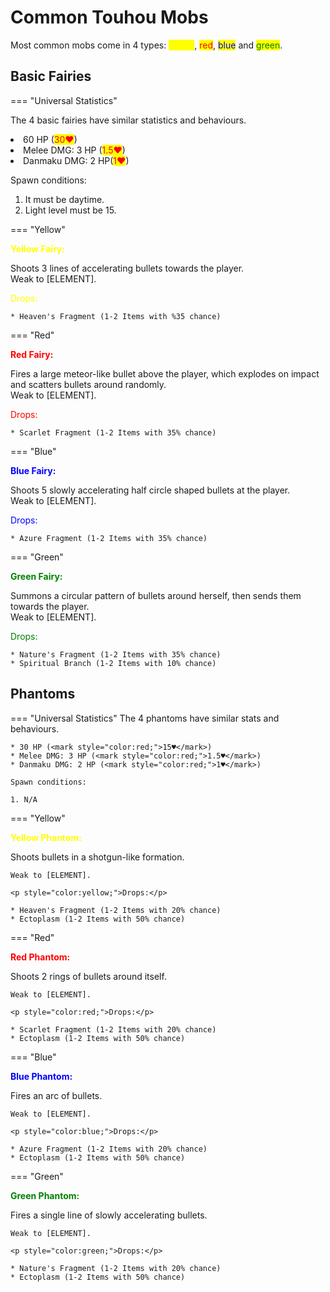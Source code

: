 <!--
Tabs are broken! Reminder to fix them!
-->

# Common Touhou Mobs

Most common mobs come in 4 types: <mark style="color:yellow;">yellow</mark>, <mark style="color:red;">red</mark>, <mark style="color:blue;">blue</mark> and <mark style="color:green;">green</mark>.

## Basic Fairies

<!-- Tabs containing info on fairies -->
=== "Universal Statistics"
    <!-- AS SEEN IN HTML -->
    <p>The 4 basic fairies have similar statistics and behaviours.
        <li>60 HP (<mark style="color:red;">30♥</mark>)</li>
        <li>Melee DMG: 3 HP (<mark style="color:red;">1.5♥</mark>)</li>
        <li>Danmaku DMG: 2 HP(<mark style="color:red;">1♥</mark>)</li>
    <p>Spawn conditions:
    <ol>
        <li>It must be daytime.</li>
        <li>Light level must be 15.</li>
    </ol></p>

=== "Yellow"
    <!--AS SEEN IN (MOSTLY) MARKDOWN -->
    <p style="color:yellow;">**Yellow Fairy:**</p>
    Shoots 3 lines of accelerating bullets towards the player.  
    Weak to [ELEMENT].
    <p style="color:yellow;">Drops:</p>

    * Heaven's Fragment (1-2 Items with %35 chance)

=== "Red"
    <p style="color:red;">**Red Fairy:**</p>
    Fires a large meteor-like bullet above the player, which explodes on impact and scatters bullets around randomly.  
    Weak to [ELEMENT].
    <p style="color:red;">Drops:</p>
    
    * Scarlet Fragment (1-2 Items with 35% chance)

=== "Blue"
    <p style="color:blue;">**Blue Fairy:**</p>
    Shoots 5 slowly accelerating half circle shaped bullets at the player.  
    Weak to [ELEMENT].
    <p style="color:blue;">Drops:</p>
    
    * Azure Fragment (1-2 Items with 35% chance)

=== "Green"
    <p style="color:green;">**Green Fairy:**</p>
    Summons a circular pattern of bullets around herself, then sends them towards the player.  
    Weak to [ELEMENT].
    <p style="color:green;">Drops:</p>

    * Nature's Fragment (1-2 Items with 35% chance)
    * Spiritual Branch (1-2 Items with 10% chance)

## Phantoms

=== "Universal Statistics"
    The 4 phantoms have similar stats and behaviours.

    * 30 HP (<mark style="color:red;">15♥</mark>)
    * Melee DMG: 3 HP (<mark style="color:red;">1.5♥</mark>)
    * Danmaku DMG: 2 HP (<mark style="color:red;">1♥</mark>)

    Spawn conditions:

    1. N/A

=== "Yellow"
    <p style="color:yellow;">**Yellow Phantom:**</p>
    Shoots bullets in a shotgun-like formation.

    Weak to [ELEMENT].

    <p style="color:yellow;">Drops:</p>

    * Heaven's Fragment (1-2 Items with 20% chance)
    * Ectoplasm (1-2 Items with 50% chance)

=== "Red"
    <p style="color:red;">**Red Phantom:**</p>
    Shoots 2 rings of bullets around itself.

    Weak to [ELEMENT].

    <p style="color:red;">Drops:</p>

    * Scarlet Fragment (1-2 Items with 20% chance)
    * Ectoplasm (1-2 Items with 50% chance)

=== "Blue"
    <p style="color:blue;">**Blue Phantom:**</p>
    Fires an arc of bullets.

    Weak to [ELEMENT].

    <p style="color:blue;">Drops:</p>

    * Azure Fragment (1-2 Items with 20% chance)
    * Ectoplasm (1-2 Items with 50% chance)

=== "Green"
    <p style="color:green;">**Green Phantom:**</p>
    Fires a single line of slowly accelerating bullets.

    Weak to [ELEMENT].

    <p style="color:green;">Drops:</p>

    * Nature's Fragment (1-2 Items with 20% chance)
    * Ectoplasm (1-2 Items with 50% chance)